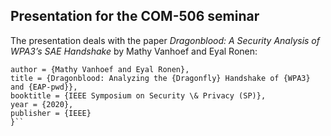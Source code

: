 ## Presentation for the COM-506 seminar

The presentation deals with the paper *Dragonblood: A Security Analysis of WPA3’s SAE Handshake* by Mathy Vanhoef and Eyal Ronen:

  ```@inproceedings{vanhoef-sp2020-dragonblood,
  author = {Mathy Vanhoef and Eyal Ronen},
  title = {Dragonblood: Analyzing the {Dragonfly} Handshake of {WPA3} and {EAP-pwd}},
  booktitle = {IEEE Symposium on Security \& Privacy (SP)},
  year = {2020},
  publisher = {IEEE}
  }``
